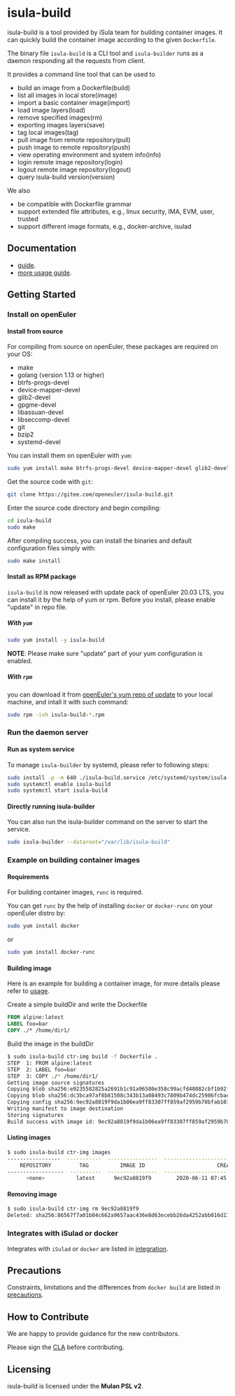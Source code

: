 # isula-build

isula-build is a tool provided by iSula team for building container images. It can quickly build the container image according to the given `Dockerfile`.

The binary file `isula-build` is a CLI tool and `isula-builder` runs as a daemon responding all the requests from client.

It provides a command line tool that can be used to

- build an image from a Dockerfile(build)
- list all images in local store(image)
- import a basic container image(import)
- load image layers(load)
- remove specified images(rm)
- exporting images layers(save)
- tag local images(tag)
- pull image from remote repository(pull)
- push image to remote repository(push)
- view operating environment and system info(info)
- login remote image repository(login)
- logout remote image repository(logout)
- query isula-build version(version)

We also

- be compatible with Dockerfile grammar
- support extended file attributes, e.g., linux security, IMA, EVM, user, trusted
- support different image formats, e.g., docker-archive, isulad

## Documentation
- [guide](./doc/manual_en.md).
- [more usage guide](./doc/manual_en.md#usage-guidelines).

## Getting Started

### Install on openEuler

#### Install from source

For compiling from source on openEuler, these packages are required on your OS:

- make
- golang (version 1.13 or higher)
- btrfs-progs-devel
- device-mapper-devel
- glib2-devel
- gpgme-devel
- libassuan-devel
- libseccomp-devel
- git
- bzip2
- systemd-devel

You can install them on openEuler with `yum`:

```sh
sudo yum install make btrfs-progs-devel device-mapper-devel glib2-devel gpgme-devel libassuan-devel libseccomp-devel git bzip2 go-md2man systemd-devel golang
```

Get the source code with `git`:

```sh
git clone https://gitee.com/openeuler/isula-build.git
```

Enter the source code directory and begin compiling:

```sh
cd isula-build
sudo make
```

After compiling success, you can install the binaries and default configuration files simply with:

```sh
sudo make install
```

#### Install as RPM package

`isula-build` is now released with update pack of openEuler 20.03 LTS, you can install it by the help of yum or rpm. Before you install, please enable "update" in repo file.

##### With `yum`

```sh
sudo yum install -y isula-build
```

**NOTE**: Please make sure "update" part of your yum configuration is enabled.

##### With `rpm`

you can download it from [openEuler's yum repo of update](https://repo.openeuler.org/) to your local machine, and intall it with such command:

```sh
sudo rpm -ivh isula-build-*.rpm
```

### Run the daemon server

#### Run as system service

To manage `isula-builder` by systemd, please refer to following steps:

```sh
sudo install -p -m 640 ./isula-build.service /etc/systemd/system/isula-build.service
sudo systemctl enable isula-build
sudo systemctl start isula-build
```

#### Directly running isula-builder
You can also run the isula-builder command on the server to start the service.

```sh
sudo isula-builder --dataroot="/var/lib/isula-build"
```

### Example on building container images

#### Requirements

For building container images, `runc` is required.

You can get `runc` by the help of installing `docker` or `docker-runc` on your openEuler distro by:

```sh
sudo yum install docker
```

or

```sh
sudo yum install docker-runc
```

#### Building image

Here is an example for building a container image, for more details please refer to [usage](./doc/manual_en.md#usage-guidelines).

Create a simple buildDir and write the Dockerfile

```dockerfile
FROM alpine:latest
LABEL foo=bar
COPY ./* /home/dir1/
```

Build the image in the buildDir

```sh
$ sudo isula-build ctr-img build -f Dockerfile .
STEP  1: FROM alpine:latest
STEP  2: LABEL foo=bar
STEP  3: COPY ./* /home/dir1/
Getting image source signatures
Copying blob sha256:e9235582825a2691b1c91a96580e358c99acfd48082cbf1b92fd2ba4a791efc3
Copying blob sha256:dc3bca97af8b81508c343b13a08493c7809b474dc25986fcbae90c6722201be3
Copying config sha256:9ec92a8819f9da1b06ea9ff83307ff859af2959b70bfab101f6a325b1a211549
Writing manifest to image destination
Storing signatures
Build success with image id: 9ec92a8819f9da1b06ea9ff83307ff859af2959b70bfab101f6a325b1a211549
```

#### Listing images

```sh
$ sudo isula-build ctr-img images
-----------------  -----------  ----------------  ----------------------------------------------
    REPOSITORY         TAG          IMAGE ID                       CREATED
------------------  ----------  ----------------  ----------------------------------------------
      <none>          latest      9ec92a8819f9        2020-06-11 07:45:39.265106109 +0000 UTC
```

#### Removing image

```sh
$ sudo isula-build ctr-img rm 9ec92a8819f9
Deleted: sha256:86567f7a01b04c662a9657aac436e8d63ecebb26da4252abb016d177721fa11b
```

### Integrates with iSulad or docker

Integrates with `iSulad` or `docker` are listed in [integration](./doc/manual_en.md#directly-integrating-a-container-engine).

## Precautions

Constraints, limitations and the differences from `docker build` are listed in [precautions](./doc/manual_en.md#precautions).

## How to Contribute

We are happy to provide guidance for the new contributors.

Please sign the [CLA](https://openeuler.org/en/cla.html) before contributing.

## Licensing

isula-build is licensed under the **Mulan PSL v2**.
